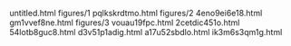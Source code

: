 untitled.html
figures/1
pqlkskrdtmo.html
figures/2
4eno9ei6e18.html
gm1vvef8ne.html
figures/3
vouau19fpc.html
2cetdic451o.html
54lotb8guc8.html
d3v51p1adig.html
a17u52sbdlo.html
ik3m6s3qm1g.html